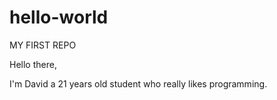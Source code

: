 # hello-world
MY FIRST REPO


Hello there,

I'm David a 21 years old student who really likes programming.
